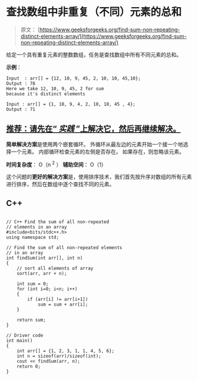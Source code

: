 # 查找数组中非重复（不同）元素的总和

> 原文： [https://www.geeksforgeeks.org/find-sum-non-repeating-distinct-elements-array/](https://www.geeksforgeeks.org/find-sum-non-repeating-distinct-elements-array/)

给定一个具有重复元素的整数数组，任务是查找数组中所有不同元素的总和。

**示例**：

```
Input  : arr[] = {12, 10, 9, 45, 2, 10, 10, 45,10};
Output : 78
Here we take 12, 10, 9, 45, 2 for sum
because it's distinct elements 

Input : arr[] = {1, 10, 9, 4, 2, 10, 10, 45 , 4};
Output : 71

```

## [推荐：请先在“ ***<u>实践</u>*** ”上解决它，然后再继续解决。](https://practice.geeksforgeeks.org/problems/sum-of-distinct-elements/0)

**简单解决方案**是使用两个嵌套循环。 外循环从最左边的元素开始一个接一个地选择一个元素。 内部循环检查元素的左侧是否存在。 如果存在，则忽略该元素。

**时间复杂度**： O（n <sup>2</sup> ）
**辅助空间**： O（1）

这个问题的**更好的解决方案**是，使用排序技术，我们首先按升序对数组的所有元素进行排序，然后在数组中逐个查找不同的元素。

## C++ 

```

// C++ Find the sum of all non-repeated 
// elements in an array 
#include<bits/stdc++.h> 
using namespace std; 

// Find the sum of all non-repeated elements 
// in an array 
int findSum(int arr[], int n) 
{ 
    // sort all elements of array 
    sort(arr, arr + n); 

    int sum = 0; 
    for (int i=0; i<n; i++) 
    { 
        if (arr[i] != arr[i+1]) 
            sum = sum + arr[i]; 
    } 

    return sum; 
} 

// Driver code 
int main() 
{ 
    int arr[] = {1, 2, 3, 1, 1, 4, 5, 6}; 
    int n = sizeof(arr)/sizeof(int); 
    cout << findSum(arr, n); 
    return 0; 
} 

```